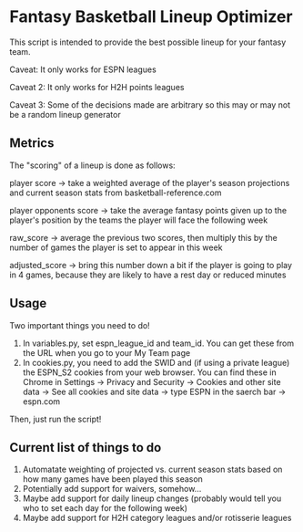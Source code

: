 # Fantasy Basketball Lineup Optimizer
This script is intended to provide the best possible lineup for your fantasy team.

Caveat: It only works for ESPN leagues

Caveat 2: It only works for H2H points leagues

Caveat 3: Some of the decisions made are arbitrary so this may or may not be a random lineup generator


## Metrics
The "scoring" of a lineup is done as follows:

player score -> take a weighted average of the player's season projections and current season stats from basketball-reference.com

player opponents score -> take the average fantasy points given up to the player's position by the teams the player will face the following week

raw_score -> average the previous two scores, then multiply this by the number of games the player is set to appear in this week

adjusted_score -> bring this number down a bit if the player is going to play in 4 games, because they are likely to have a rest day or reduced minutes

## Usage
Two important things you need to do!

1. In variables.py, set espn_league_id and team_id. You can get these from the URL when you go to your My Team page
2. In cookies.py, you need to add the SWID and (if using a private league) the ESPN_S2 cookies from your web browser. You can find these in Chrome in Settings -> Privacy and Security -> Cookies and other site data -> See all cookies and site data -> type ESPN in the saerch bar -> espn.com

Then, just run the script!

## Current list of things to do
1. Automatate weighting of projected vs. current season stats based on how many games have been played this season
2. Potentially add support for waivers, somehow...
3. Maybe add support for daily lineup changes (probably would tell you who to set each day for the following week)
4. Maybe add support for H2H category leagues and/or rotisserie leagues